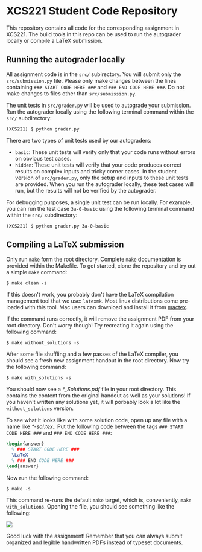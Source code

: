 # XCS221 Student Code Repository
This repository contains all code for the corresponding assignment in XCS221.
The build tools in this repo can be used to run the autograder locally or
compile a LaTeX submission.

## Running the autograder locally
All assignment code is in the `src/` subirectory.  You will submit only the
`src/submission.py` file.  Please only make changes between the lines containing
`### START CODE HERE ###` and `### END CODE HERE ###`. Do not make changes to
files other than `src/submission.py`.

The unit tests in `src/grader.py` will be used to autograde your submission.
Run the autograder locally using the following terminal command within the
`src/` subdirectory:
```
(XCS221) $ python grader.py
```

There are two types of unit tests used by our autograders:
- `basic`:  These unit tests will verify only that your code runs without
  errors on obvious test cases.
- `hidden`: These unit tests will verify that your code produces correct
  results on complex inputs and tricky corner cases.  In the student version of
  `src/grader.py`, only the setup and inputs to these unit tests are provided.
  When you run the autograder locally, these test cases will run, but the
  results will not be verified by the autograder.

For debugging purposes, a single unit test can be run locally.  For example, you
can run the test case `3a-0-basic` using the following terminal command within
the `src/` subdirectory:
```
(XCS221) $ python grader.py 3a-0-basic
```

## Compiling a LaTeX submission
Only run `make` form the root directory.  Complete `make` documentation is
provided within the Makefile.  To get started, clone the repository and try out
a simple `make` command:
```
$ make clean -s
```
If this doesn't work, you probably don't have the LaTeX compilation management
tool that we use: `latexmk`.  Most linux distributions come pre-loaded with this
tool.  Mac users can download and install it from
[mactex](https://tug.org/mactex/).

If the command runs correctly, it will remove the assignment PDF from your root
directory.  Don't worry though!  Try recreating it again using the following
command:
```
$ make without_solutions -s
```
After some file shuffling and a few passes of the LaTeX compiler, you should see
a fresh new assignment handout in the root directory.  Now try the following
command:
```
$ make with_solutions -s
```
You should now see a *\*_Solutions.pdf* file in your root directory.  This contains
the content from the original handout as well as your solutions!  If you haven't
written any solutions yet, it will porbably look a lot like the
`without_solutions` version.

To see what it looks like with some solution code, open up any file with a name
like *\*-sol.tex.*.  Put the following code between the tags
`### START CODE HERE ###` and `### END CODE HERE ###`:
```latex
\begin{answer}
  % ### START CODE HERE ###
  \LaTeX
  % ### END CODE HERE ###
\end{answer}
```
Now run the following command:
```
$ make -s
```
This command re-runs the default `make` target, which is, conveniently,
`make with_solutions`.  Opening the file, you should see something like the
following:

<img src="https://render.githubusercontent.com/render/math?math=\LaTeX">

Good luck with the assignment!  Remember that you can always submit
organized and legible handwritten PDFs instead of typeset documents.
